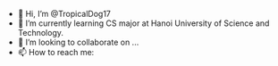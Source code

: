 - 👋 Hi, I’m @TropicalDog17
- 🌱 I’m currently learning CS major at Hanoi University of Science and Technology.
- 💞️ I’m looking to collaborate on ...
- 📫 How to reach me:
  

<!---
TropicalDog17/TropicalDog17 is a ✨ special ✨ repository because its `README.md` (this file) appears on your GitHub profile.
You can click the Preview link to take a look at your changes.
--->
